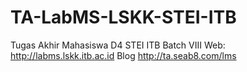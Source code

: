 TA-LabMS-LSKK-STEI-ITB
====================

Tugas Akhir Mahasiswa D4 STEI ITB Batch VIII
Web: http://labms.lskk.itb.ac.id
Blog http://ta.seab8.com/lms
